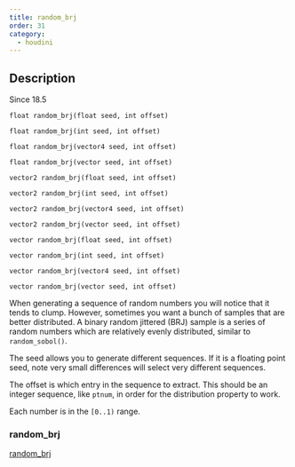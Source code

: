 ```yaml
---
title: random_brj
order: 31
category:
  - houdini
---
```


## Description

Since 18.5

`float random_brj(float seed, int offset)`

`float random_brj(int seed, int offset)`

`float random_brj(vector4 seed, int offset)`

`float random_brj(vector seed, int offset)`

`vector2 random_brj(float seed, int offset)`

`vector2 random_brj(int seed, int offset)`

`vector2 random_brj(vector4 seed, int offset)`

`vector2 random_brj(vector seed, int offset)`

`vector random_brj(float seed, int offset)`

`vector random_brj(int seed, int offset)`

`vector random_brj(vector4 seed, int offset)`

`vector random_brj(vector seed, int offset)`

When generating a sequence of random numbers you will notice that it tends to
clump. However, sometimes you want a bunch of samples that are better
distributed. A binary random jittered (BRJ) sample is a series of random
numbers which are relatively evenly distributed, similar to `random_sobol()`.

The seed allows you to generate different sequences. If it is a floating point
seed, note very small differences will select very different sequences.

The offset is which entry in the sequence to extract. This should be an
integer sequence, like `ptnum`, in order for the distribution property to
work.

Each number is in the `[0..1)` range.

### random_brj

[random_brj](random_brj.html)

